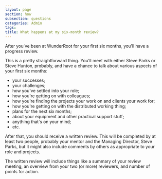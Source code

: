 ```yaml
---
layout: page
section: how
subsection: questions
categories: Admin
tags:
title: What happens at my six-month review?
---
```


After you've been at WunderRoot for your first six months, you'll have a progress review.

This is a pretty straightforward thing. You'll meet with either Steve Parks or Steve Hunton, probably, and have a chance to talk about various aspects of your first six months:

- your successes;
- your challenges;
- how you've settled into your role;
- how you're getting on with colleagues;
- how you're finding the projects your work on and clients your work for;
- how you're getting on with the distributed working thing;
- plans for the next six months;
- about your equipment and other practical support stuff;
- anything that's on your mind;
- etc.

After that, you should receive a written review. This will be completed by at least two people, probably your mentor and the Managing Director, Steve Parks, but it might also include comments by others as appropriate to your role and projects.

The written review will include things like a summary of your review meeting, an overview from your two (or more) reviewers, and number of points for action.
